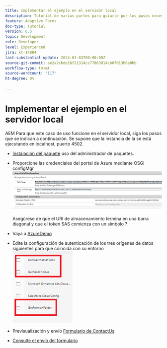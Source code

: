 ```yaml
---
title: Implementar el ejemplo en el servidor local
description: Tutorial de varias partes para guiarle por los pasos necesarios para consultar los envíos de formularios almacenados en Azure Portal
feature: Adaptive Forms
doc-type: Tutorial
version: 6.5
topic: Development
role: Developer
level: Experienced
jira: kt-14884
last-substantial-update: 2024-03-03T00:00:00Z
source-git-commit: ae2a2cbde1bf21314cc77863014cb0f013b6e0bb
workflow-type: tm+mt
source-wordcount: '117'
ht-degree: 0%

---
```


# Implementar el ejemplo en el servidor local

AEM Para que este caso de uso funcione en el servidor local, siga los pasos que se indican a continuación. Se supone que la instancia de la se está ejecutando en localhost, puerto 4502.

* [Instalación del paquete](assets/azuredemo.all-1.0.0-SNAPSHOT.zip) uso del administrador de paquetes.

* Proporcione las credenciales del portal de Azure mediante OSGi configMgr
  ![azure-portal](assets/azure-portal-config.png)
Asegúrese de que el URI de almacenamiento termina en una barra diagonal y que el token SAS comienza con un símbolo ?
* Vaya a [AzureDemo](http://localhost:4502/libs/fd/fdm/gui/components/admin/fdmcloudservice/fdm.html/conf/azuredemo)

* Edite la configuración de autenticación de los tres orígenes de datos siguientes para que coincida con su entorno
  ![data-sources](assets/fdm-data-sources.png)

* Previsualización y envío [Formulario de ContactUs](http://localhost:4502/content/dam/formsanddocuments/azureportal/contactus/jcr:content?wcmmode=disabled)

* [Consulte el envío del formulario](http://localhost:4502/content/dam/formsanddocuments/azureportal/queryformsubmissions/jcr:content?wcmmode=disabled)


